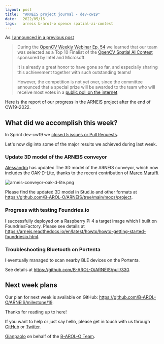 ```yaml
---
layout: post
title:  "ARNEIS project journal - dev-cw19"
date:   2022/05/16
tags: 	arneis b-arol-o opencv spatial-ai-contest
---
```


<!--
<a href="https://opencv.org/opencv-spatial-ai-contest/#finalists"><img src="https://user-images.githubusercontent.com/75182/146637995-3266f15d-81a4-4470-a337-965404340121.jpg" alt="OpenCV Spatial AI Contest Finalist" width="40%"></a>

Welcome to our weekly status report of the [ARNEIS project](https://github.com/B-AROL-O/ARNEIS)!
-->

As [I announced in a previous post](https://gmacario.github.io/posts/2022-04-25-arneis-dev-cw16)

> During the [OpenCV Weekly Webinar Ep. 54](https://twitter.com/opencvweekly/status/1517171312807989249) we learned that our team was selected as a Top 10 Finalist of the [OpenCV Spatial AI Contest](https://opencv.org/opencv-spatial-ai-contest/) sponsored by Intel and Microsoft.
>
> It is already a great honor to have gone so far, and especially sharing this achievement together with such outstanding teams!
>
> However, the competition is not yet over, since the committee announced that a special prize will be awarded to the team who will receive most votes in a [public poll on the internet](https://form.jotform.com/221086334784156).

Here is the report of our progress in the ARNEIS project after the end of CW19-2022.

## What did we accomplish this week?

In Sprint dev-cw19 we [closed 5 issues or Pull Requests](https://github.com/B-AROL-O/ARNEIS/issues?q=is%3Aclosed+milestone%3Adev-cw19).

<!-- TODO: Add screenshot of <https://github.com/orgs/B-AROL-O/projects/1/views/5> -->

Let's now dig into some of the major results we achieved during last week.

### Update 3D model of the ARNEIS conveyor

[Alessandro](https://github.com/alv67) has updated The 3D model of the ARNEIS conveyor, which now includes the OAK-D-Lite, thanks to the recent contribution of [Marco Maruffi](https://github.com/MarcoMaru).

![arneis-conveyor-oak-d-lite.png](https://github.com/B-AROL-O/ARNEIS/raw/main/mocs/project/arneis-conveyor-oak-d-lite.png)

Please find the updated 3D model in Stud.io and other formats at <https://github.com/B-AROL-O/ARNEIS/tree/main/mocs/project>.

### Progress with testing Foundries.io

I successfully deployed on a Raspberry Pi 4 a target image which I built on FoundriesFactory.
Please see details at <https://arneis.readthedocs.io/en/latest/howto/howto-getting-started-foundriesio.html>.

### Troubleshooting Bluetooth on Portenta

I eventually managed to scan nearby BLE devices on the Portenta.

See details at <https://github.com/B-AROL-O/ARNEIS/pull/330>.

## Next week plans

Our plan for next week is available on GitHub: <https://github.com/B-AROL-O/ARNEIS/milestone/19>.

<!-- TODO: Add screenshot of <https://github.com/orgs/B-AROL-O/projects/1/views/1> -->

<!-- ## That's all, folks -->

Thanks for reading up to here!

<!-- Thanks for reading up to the end of such long post! -->

If you want to help or just say hello, please get in touch with us through [GitHub](https://github.com/B-AROL-O/ARNEIS) or [Twitter](https://twitter.com/baroloteam).

[Gianpaolo](https://github.com/gmacario) on behalf of the [B-AROL-O Team](https://github.com/b-arol-o).

<!-- EOF -->
